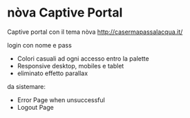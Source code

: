 nòva Captive Portal
=============

Captive portal con il tema nòva
http://casermapassalacqua.it/

login con nome e pass

* Colori casuali ad ogni accesso entro la palette
* Responsive desktop, mobiles e tablet
* eliminato effetto parallax

da sistemare:
* Error Page when unsuccessful
* Logout Page



